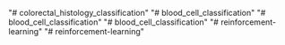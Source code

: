 "# colorectal_histology_classification" 
"# blood_cell_classification" 
"# blood_cell_classification" 
"# blood_cell_classification" 
"# reinforcement-learning" 
"# reinforcement-learning" 
